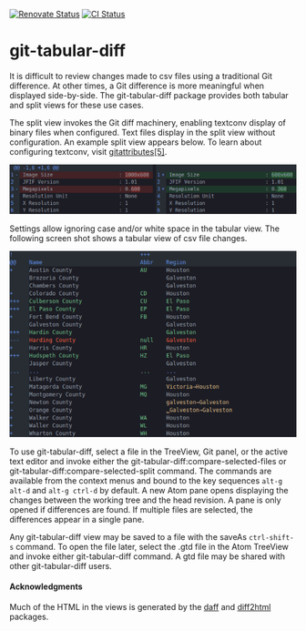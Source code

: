 [![Renovate Status](https://img.shields.io/badge/renovate-enabled-brightgreen.svg)](https://renovatebot.com/)
[![CI Status](https://github.com/jstritch/git-tabular-diff/workflows/CI/badge.svg)](https://github.com/jstritch/git-tabular-diff/actions)

# git-tabular-diff

It is difficult to review changes made to csv files using a traditional Git difference.
At other times, a Git difference is more meaningful when displayed side-by-side.
The git-tabular-diff package provides both tabular and split views for these use cases.

The split view invokes the Git diff machinery,
enabling textconv display of binary files when configured.
Text files display in the split view without configuration.
An example split view appears below.
To learn about configuring textconv, visit
[gitattributes[5]](https://git-scm.com/docs/gitattributes).

![Split view](https://github.com/jstritch/git-tabular-diff/blob/master/example-split.gif?raw=true)

Settings allow ignoring case and/or white space in the tabular view.
The following screen shot shows a tabular view of csv file changes.

![Tabular view](https://github.com/jstritch/git-tabular-diff/blob/master/example.gif?raw=true)

To use git-tabular-diff, select a file in the TreeView, Git panel, or the active text editor and
invoke either the git-tabular-diff:compare-selected-files
or git-tabular-diff:compare-selected-split command.
The commands are available from the context menus and
bound to the key sequences `alt-g alt-d` and `alt-g ctrl-d` by default.
A new Atom pane opens displaying the changes between the working tree and the head revision.
A pane is only opened if differences are found.
If multiple files are selected, the differences appear in a single pane.

Any git-tabular-diff view may be saved to a file with the saveAs `ctrl-shift-s` command.
To open the file later, select the .gtd file in the Atom TreeView and
invoke either git-tabular-diff command.
A gtd file may be shared with other git-tabular-diff users.

#### Acknowledgments

Much of the HTML in the views is generated by the
[daff](https://www.npmjs.com/package/daff)
and
[diff2html](https://www.npmjs.com/package/diff2html)
packages.
